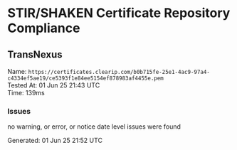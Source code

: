 # STIR/SHAKEN Certificate Repository Compliance

## TransNexus

Name: `https://certificates.clearip.com/b0b715fe-25e1-4ac9-97a4-c4334ef5ae19/ce5393f1e84ee5154ef878983af4455e.pem`\
Tested At: 01 Jun 25 21:43 UTC\
Time: 139ms

### Issues

no warning, or error, or notice date level issues were found

Generated: 01 Jun 25 21:52 UTC